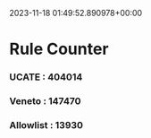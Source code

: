 2023-11-18 01:49:52.890978+00:00
# Rule Counter 
 ### UCATE : 404014

 ### Veneto : 147470

 ### Allowlist : 13930